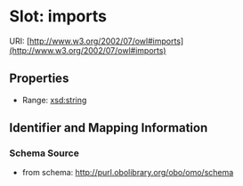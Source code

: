 # Slot: imports

URI: [http://www.w3.org/2002/07/owl#imports](http://www.w3.org/2002/07/owl#imports)



<!-- no inheritance hierarchy -->


## Properties

 * Range: [xsd:string](http://www.w3.org/2001/XMLSchema#string)



## Identifier and Mapping Information







### Schema Source


* from schema: http://purl.obolibrary.org/obo/omo/schema



